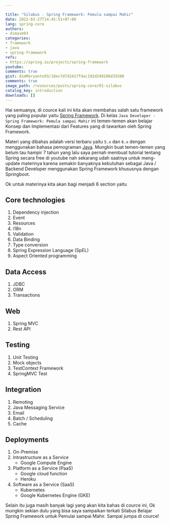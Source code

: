 ```yaml
---

title: "Silabus - Spring Framework: Pemula sampai Mahir"
date: 2022-03-27T14:45:51+07:00
lang: spring-core
authors:
- dimasm93
categories:
- framework
- java
- spring-framework
refs: 
- https://spring.io/projects/spring-framework
youtube: 
comments: true
gist: dimMaryanto93/18ec7d7d241ffdac192d249106d35500
comments: true
image_path: /resources/posts/spring-core/01-silabus
catalog_key: introduction
downloads: []
---
```


Hai semuanya, di cource kali ini kita akan membahas salah satu framework yang paling popular yaitu [Spring Framework](https://spring.io). Di kelas `Java Developer - Spring Framework: Pemula sampai Mahir` ini temen-temen akan belajar Konsep dan Implementasi dari Features yang di tawarkan oleh Spring Framework.

Materi yang dibahas adalah versi terbaru yaitu `5.x` dan `6.x` dengan menggunakan bahasa pemograman [Java](https://www.oracle.com/java/technologies/downloads/). Mungkin buat temen-temen yang belum tau hampir 7 tahun yang lalu saya pernah membuat tutorial tentang Spring secara free di youtube nah sekarang udah saatnya untuk meng-update materinya karena semakin banyaknya kebutuhan sebagai Java / Backend Developer menggunakan Spring Framework khususnya dengan Springboot.

Ok untuk materinya kita akan bagi menjadi 6 section yaitu 

<!--more-->

## Core technologies

1. Dependency injection
2. Event
3. Resources
4. i18n
5. Validation
6. Data Binding
7. Type conversion
8. Spring Expression Language (SpEL)
9. Aspect Oriented programming

## Data Access

1. JDBC
2. ORM
3. Transactions

## Web

1. Spring MVC
2. Rest API

## Testing

1. Unit Testing
2. Mock objects
3. TestContext Framework
3. SpringMVC Test

## Integration

1. Remoting
2. Java Messaging Service
3. Email
4. Batch / Scheduling
5. Cache

## Deployments

1. On-Premise
2. Intrastructure as a Service
    - Google Compute Engine
2. Platform as a Service (PaaS)
    - Google cloud function
    - Heroku
3. Software as a Service (SaaS)
    - Kubernetes
    - Google Kubernetes Engine (GKE)

Selain itu juga masih banyak lagi yang akan kita bahas di cource ini, Ok mungkin sekian dulu yang bisa saya sampaikan terkati Silabus Belajar Spring Framework untuk Pemulai sampai Mahir. Sampai jumpa di cource!